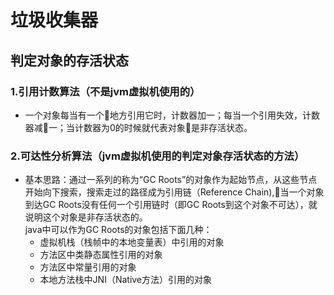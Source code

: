 # **垃圾收集器**

## 判定对象的存活状态  

### 1.引用计数算法（不是jvm虚拟机使用的）
* 一个对象每当有一个地方引用它时，计数器加一；每当一个引用失效，计数器减一；当计数器为0的时候就代表对象是非存活状态。

### 2.可达性分析算法（jvm虚拟机使用的判定对象存活状态的方法）
* 基本思路：通过一系列的称为“GC Roots”的对象作为起始节点，从这些节点开始向下搜索，搜索走过的路径成为引用链（Reference Chain),当一个对象到达GC Roots没有任何一个引用链时（即GC Roots到这个对象不可达），就说明这个对象是非存活状态的。  
java中可以作为GC Roots的对象包括下面几种：
    * 虚拟机栈（栈帧中的本地变量表）中引用的对象
    * 方法区中类静态属性引用的对象
    * 方法区中常量引用的对象
    * 本地方法栈中JNI（Native方法）引用的对象
